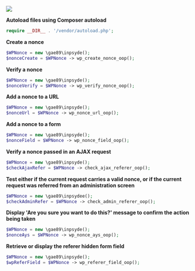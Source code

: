 [![](https://i.imgur.com/UgKXsjj.png)](https://i.imgur.com/UgKXsjj.png)


**Autoload files using Composer autoload**
```php
require __DIR__ . '/vendor/autoload.php';
```

**Create a nonce**
```php
$WPNonce = new \gae89\inpsyde();
$nonceCreate = $WPNonce -> wp_create_nonce_oop();
```

**Verify a nonce**
```php
$WPNonce = new \gae89\inpsyde();
$nonceVerify = $WPNonce -> wp_verify_nonce_oop();
```

**Add a nonce to a URL**
```php
$WPNonce = new \gae89\inpsyde();
$nonceUrl = $WPNonce -> wp_nonce_url_oop();
```


**Add a nonce to a form**
```php
$WPNonce = new \gae89\inpsyde();
$nonceField = $WPNonce -> wp_nonce_field_oop();
```

**Verify a nonce passed in an AJAX request**
```php
$WPNonce = new \gae89\inpsyde();
$checkAjaxRefer = $WPNonce -> check_ajax_referer_oop();
```

**Test either if the current request carries a valid nonce, or if the current request was referred from an administration screen**
```php
$WPNonce = new \gae89\inpsydee();
$checkAdminRefer = $WPNonce -> check_admin_referer_oop();
```

**Display 'Are you sure you want to do this?' message to confirm the action being taken**
```php
$WPNonce = new \gae89\inpsyde();
$nonceAys = $WPNonce -> wp_nonce_ays_oop();
```

**Retrieve or display the referer hidden form field**
```php
$WPNonce = new \gae89\inpsyde();
$wpReferField = $WPNonce -> wp_referer_field_oop();
```
